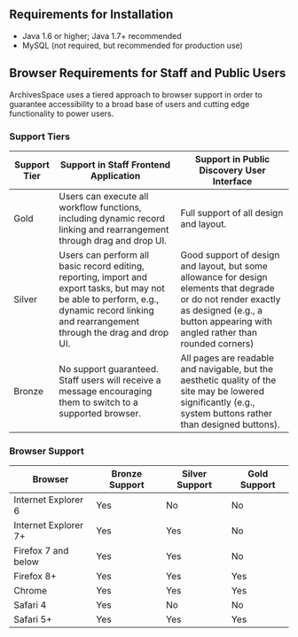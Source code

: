 ## Requirements for Installation

* Java 1.6 or higher; Java 1.7+ recommended
* MySQL (not required, but recommended for production use)

## Browser Requirements for Staff and Public Users

ArchivesSpace uses a tiered approach to browser support in order to guarantee accessibility to a broad base of users and cutting edge functionality to power users.

### Support Tiers

| Support Tier | Support in Staff Frontend Application | Support in Public Discovery User Interface |
| ------------ | ------------------------------------- | ------------------------------------------ |
| Gold | Users can execute all workflow functions, including dynamic record linking and rearrangement through drag and drop UI. | Full support of all design and layout. |
| Silver | Users can perform all basic record editing, reporting, import and export tasks, but may not be able to perform, e.g., dynamic record linking and rearrangement through the drag and drop UI. | Good support of design and layout, but some allowance for design elements that degrade or do not render exactly as designed (e.g., a button appearing with angled rather than rounded corners) |
| Bronze | No support guaranteed. Staff users will receive a message encouraging them to switch to a supported browser. | All pages are readable and navigable, but the aesthetic quality of the site may be lowered significantly (e.g., system buttons rather than designed buttons). |

### Browser Support

| Browser | Bronze Support | Silver Support | Gold Support |
| ------- | -------------- | -------------- | ------------ |
| Internet Explorer 6 | Yes | No | No |
| Internet Explorer 7+ | Yes | Yes | No |
| Firefox 7 and below | Yes | Yes | No |
| Firefox 8+ | Yes | Yes | Yes |
| Chrome | Yes | Yes | Yes |
| Safari 4 | Yes | No | No 
| Safari 5+ | Yes | Yes | Yes |